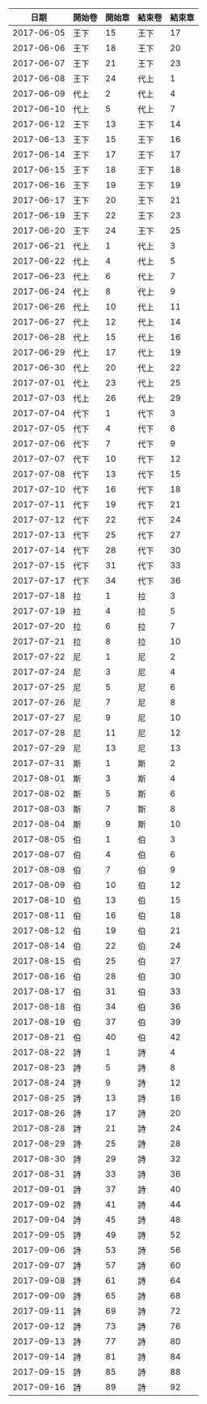 |日期		|開始卷	|開始章	|結束卷	|結束章	|
|---		|---	|---	|---	|---	|
|2017-06-05	|王下	|15	|王下	|17	|
|2017-06-06	|王下	|18	|王下	|20	|
|2017-06-07	|王下	|21	|王下	|23	|
|2017-06-08	|王下	|24	|代上	|1	|
|2017-06-09	|代上	|2	|代上	|4	|
|2017-06-10	|代上	|5	|代上	|7	|
|2017-06-12	|王下	|13	|王下	|14	|
|2017-06-13	|王下	|15	|王下	|16	|
|2017-06-14	|王下	|17	|王下	|17	|
|2017-06-15	|王下	|18	|王下	|18	|
|2017-06-16	|王下	|19	|王下	|19	|
|2017-06-17	|王下	|20	|王下	|21	|
|2017-06-19	|王下	|22	|王下	|23	|
|2017-06-20	|王下	|24	|王下	|25	|
|2017-06-21	|代上	|1	|代上	|3	|
|2017-06-22	|代上	|4	|代上	|5	|
|2017-06-23	|代上	|6	|代上	|7	|
|2017-06-24	|代上	|8	|代上	|9	|
|2017-06-26	|代上	|10	|代上	|11	|
|2017-06-27	|代上	|12	|代上	|14	|
|2017-06-28	|代上	|15	|代上	|16	|
|2017-06-29	|代上	|17	|代上	|19	|
|2017-06-30	|代上	|20	|代上	|22	|
|2017-07-01	|代上	|23	|代上	|25	|
|2017-07-03	|代上	|26	|代上	|29	|
|2017-07-04	|代下	|1	|代下	|3	|
|2017-07-05	|代下	|4	|代下	|6	|
|2017-07-06	|代下	|7	|代下	|9	|
|2017-07-07	|代下	|10	|代下	|12	|
|2017-07-08	|代下	|13	|代下	|15	|
|2017-07-10	|代下	|16	|代下	|18	|
|2017-07-11	|代下	|19	|代下	|21	|
|2017-07-12	|代下	|22	|代下	|24	|
|2017-07-13	|代下	|25	|代下	|27	|
|2017-07-14	|代下	|28	|代下	|30	|
|2017-07-15	|代下	|31	|代下	|33	|
|2017-07-17	|代下	|34	|代下	|36	|
|2017-07-18	|拉	|1	|拉	|3	|
|2017-07-19	|拉	|4	|拉	|5	|
|2017-07-20	|拉	|6	|拉	|7	|
|2017-07-21	|拉	|8	|拉	|10	|
|2017-07-22	|尼	|1	|尼	|2	|
|2017-07-24	|尼	|3	|尼	|4	|
|2017-07-25	|尼	|5	|尼	|6	|
|2017-07-26	|尼	|7	|尼	|8	|
|2017-07-27	|尼	|9	|尼	|10	|
|2017-07-28	|尼	|11	|尼	|12	|
|2017-07-29	|尼	|13	|尼	|13	|
|2017-07-31	|斯	|1	|斯	|2	|
|2017-08-01	|斯	|3	|斯	|4	|
|2017-08-02	|斯	|5	|斯	|6	|
|2017-08-03	|斯	|7	|斯	|8	|
|2017-08-04	|斯	|9	|斯	|10	|
|2017-08-05	|伯	|1	|伯	|3	|
|2017-08-07	|伯	|4	|伯	|6	|
|2017-08-08	|伯	|7	|伯	|9	|
|2017-08-09	|伯	|10	|伯	|12	|
|2017-08-10	|伯	|13	|伯	|15	|
|2017-08-11	|伯	|16	|伯	|18	|
|2017-08-12	|伯	|19	|伯	|21	|
|2017-08-14	|伯	|22	|伯	|24 |
|2017-08-15	|伯	|25	|伯	|27 |
|2017-08-16	|伯	|28	|伯	|30 |
|2017-08-17	|伯	|31	|伯	|33 |
|2017-08-18	|伯	|34	|伯	|36 |
|2017-08-19	|伯	|37	|伯	|39 |
|2017-08-21	|伯	|40	|伯	|42 |
|2017-08-22	|詩	|1	|詩	|4  |
|2017-08-23	|詩	|5	|詩	|8  |
|2017-08-24	|詩	|9	|詩	|12 |
|2017-08-25	|詩	|13	|詩	|16 |
|2017-08-26	|詩	|17	|詩	|20 |
|2017-08-28	|詩	|21	|詩	|24 |
|2017-08-29	|詩	|25	|詩	|28 |
|2017-08-30	|詩	|29	|詩	|32 |
|2017-08-31	|詩	|33	|詩	|36 |
|2017-09-01	|詩	|37	|詩	|40 |
|2017-09-02	|詩	|41	|詩	|44 |
|2017-09-04	|詩	|45	|詩	|48 |
|2017-09-05	|詩	|49	|詩	|52 |
|2017-09-06	|詩	|53	|詩	|56 |
|2017-09-07	|詩	|57	|詩	|60 |
|2017-09-08	|詩	|61	|詩	|64 |
|2017-09-09	|詩	|65	|詩	|68 |
|2017-09-11	|詩	|69	|詩	|72 |
|2017-09-12	|詩	|73	|詩	|76 |
|2017-09-13	|詩	|77	|詩	|80 |
|2017-09-14	|詩	|81	|詩	|84 |
|2017-09-15	|詩	|85	|詩	|88 |
|2017-09-16	|詩	|89	|詩	|92 |
